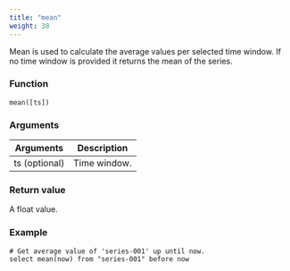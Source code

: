 ```yaml
---
title: "mean"
weight: 38
---
```


Mean is used to calculate the average values per selected time window. If no time window is provided it returns the mean of the series.

### Function

    mean([ts])

### Arguments

 Arguments   | Description
 ----------- | -----------
ts (optional) | Time window.

### Return value

A float value.

### Example

    # Get average value of 'series-001' up until now.
    select mean(now) from "series-001" before now
